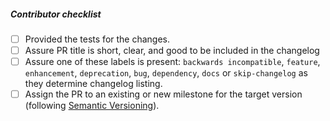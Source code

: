 <!--- Describe the changes here. --->

##### Contributor checklist

- [ ] Provided the tests for the changes.
- [ ] Assure PR title is short, clear, and good to be included in the changelog
- [ ] Assure one of these labels is present: `backwards incompatible`, `feature`, `enhancement`, `deprecation`, `bug`, `dependency`, `docs` or `skip-changelog` as they determine changelog listing.
- [ ] Assign the PR to an existing or new milestone for the target version (following [Semantic Versioning](https://blog.versioneye.com/2014/01/16/semantic-versioning/)).
